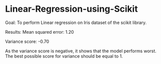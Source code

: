 # Linear-Regression-using-Scikit

Goal: To perform Linear regression on Iris dataset of the scikit library.

Results:
Mean squared error: 1.20

Variance score: -0.70

As the variance score is negative, it shows that the model performs worst. The best possible score for variance should be equal to 1.
